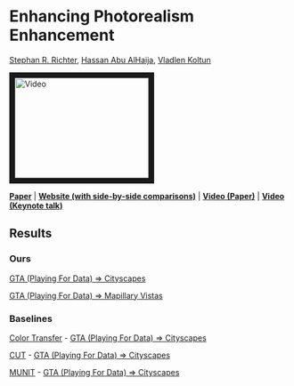 # Enhancing Photorealism Enhancement

[Stephan R. Richter](https://scholar.google.com/citations?user=6hB2vJUAAAAJ&hl=en), [Hassan Abu AlHaija](https://hassanhaija.github.io/), [Vladlen Koltun](http://vladlen.info)

<a href="http://www.youtube.com/watch?feature=player_embedded&v=P1IcaBn3ej0
" target="_blank"><img src="http://img.youtube.com/vi/P1IcaBn3ej0/0.jpg" 
alt="Video" width="240" height="180" border="10" /></a>

**[Paper](http://vladlen.info/papers/EPE.pdf)** | **[Website (with side-by-side comparisons)](https://isl-org.github.io/PhotorealismEnhancement/)** | **[Video (Paper)](https://www.youtube.com/watch?v=P1IcaBn3ej0)** | **[Video (Keynote talk)](https://youtu.be/yLLhMkctfBY?t=2360)**

## Results

### Ours

[GTA (Playing For Data) => Cityscapes](https://drive.google.com/u/0/uc?id=1FXKa7PrtQgkv_C_Egz2YLXHwyNc4CHnK&export=download)

[GTA (Playing For Data) => Mapillary Vistas](https://drive.google.com/u/0/uc?id=1uTYd2mekB1Fo9btMDafoVs74oKrRScua&export=download)

### Baselines

[Color Transfer](http://erikreinhard.com/colour_transfer.html) - [GTA (Playing For Data) => Cityscapes](https://drive.google.com/u/0/uc?id=1CdjUe8tYo_drkMrYaB3xjdPDeaKPzxYX&export=download)

[CUT](http://taesung.me/ContrastiveUnpairedTranslation/) - [GTA (Playing For Data) => Cityscapes](https://drive.google.com/u/0/uc?id=1zQudKSmTRQ4zeHjYAAiUvk_G9cO9lQh8&export=download)

[MUNIT](https://github.com/NVlabs/MUNIT) - [GTA (Playing For Data) => Cityscapes](https://drive.google.com/u/0/uc?id=1zmTM_lyQrbJA_OL58J4MKWkveYKX6UxR&export=download)


